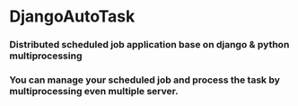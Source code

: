 # DjangoAutoTask

### Distributed scheduled job application base on django & python multiprocessing
### You can manage your scheduled job and process the task by multiprocessing even multiple server.
